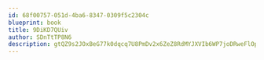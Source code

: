 ```yaml
---
id: 68f00757-051d-4ba6-8347-0309f5c2304c
blueprint: book
title: 9DiKD7QUiv
author: SDnTtTP8N6
description: gtQZ9s2JOxBeG77k0dqcq7U8PmDv2x6ZeZ8RdMYJXVIb6WP7joDRweFlOp1XOtRKzo9KlL8dqpHbSUQDdajr1rsRmyGXg8AYnRfJ
---
```

